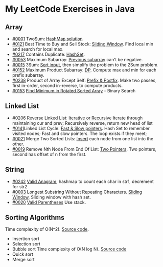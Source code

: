 # My LeetCode Exercises in Java

## Array
- [#0001](https://youtu.be/KLlXCFG5TnA) TwoSum: [HashMap solution](src/main/java/org/example/array/TwoSums.java)
- [#0121](https://youtu.be/1pkOgXD63yU) Best Time to Buy and Sell Stock: [Sliding Window](src/main/java/org/example/array/BestTimetoBuyandSellStock.java). Find
    local min and search for local max. 
- [#0217](https://youtu.be/3OamzN90kPg) Contains Duplicate: [HashSet](src/main/java/org/example/array/ContainsDuplicate.java).
- [#0053](https://youtu.be/5WZl3MMT0Eg) Maximum Subarray: [Previous subarray](src/main/java/org/example/array/MaximumSubarray.java) can't be negative. 
- [#0015](https://youtu.be/jzZsG8n2R9A) 3Sum: [Sort input](src/main/java/org/example/array/ThreeSums.java), then simplify the problem to the 2Sum problem.
- [#0152](https://youtu.be/lXVy6YWFcRM) Maximum Product Subarray: [DP](src/main/java/org/example/array/MaxProductSubarray.java). Compute max and min for each prefix subarray.
- [#0238](https://youtu.be/bNvIQI2wAjk) Product of Array Except Self: [Prefix & Postfix](src/main/java/org/example/array/ProductOfArrayExceptSelf.java). Make two passes, first in-order, second in-reverse, to compute products.
- [#0153](https://youtu.be/nIVW4P8b1VA) [Find Minimum in Rotated Sorted Array](src/main/java/org/example/array/FindMinimumInRotatedSortedArray.java) - Binary Search
## Linked List
- [#0206](https://youtu.be/G0_I-ZF0S38) Reverse Linked List: [Iterative or Recursive](src/main/java/org/example/list/ReverseLinkedList.java) Iterate through maintaining cur and prev; Recursively reverse, return new head of list
- [#0141](https://youtu.be/gBTe7lFR3vc)Linked List Cycle: [Fast & Slow pointers](src/main/java/org/example/list/LinkedListCycle.java). Hash Set to remember visited nodes; Fast and slow pointers. The loop exists if they meet;
- [#0021](https://youtu.be/XIdigk956u0) Merge Two Sorted Lists: [Insert](src/main/java/org/example/list/MergeTwoSortedLists.java) each node from one list into the other.
- [#0019](https://youtu.be/XVuQxVej6y8) Remove Nth Node From End Of List: [Two Pointers](src/main/java/org/example/list/RemoveNthNodeFromEndOfList.java). Two pointers, second has offset of n from the first.
## String
- [#0242](https://youtu.be/9UtInBqnCgA) [Valid Anagram](src/main/java/org/example/string/ValidAnagram.java), hashmap to count each char in str1, decrement for str2
- [#0003](https://youtu.be/wiGpQwVHdE0) Longest Substring Without Repeating Characters. [Sliding Window](src/main/java/org/example/string/LongestSubstringWithoutRepeatingCharacters.java), Sliding window with hash set.
- [#0020](https://youtu.be/WTzjTskDFMg) [Valid Parentheses](src/main/java/org/example/string/ValidParentheses.java) Use stack.


## Sorting Algorithms
Time complexity of O(N^2). [Source code](src/main/java/org/example/array/SortAlgorithmsN2.java).
- Insertion sort
- Selection sort
- Bubble sort
Time complexity of O(N log N). [Source code](src/main/java/org/example/array/SortAlgorithmsNlogN.java)
- Quick sort
- Merge sort